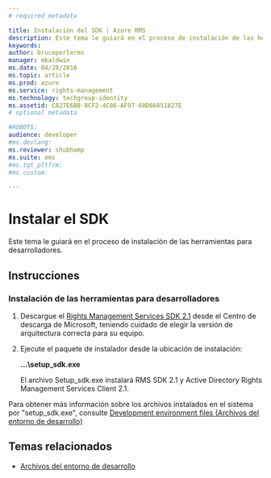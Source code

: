 ```yaml
---
# required metadata

title: Instalación del SDK | Azure RMS
description: Este tema le guiará en el proceso de instalación de las herramientas para desarrolladores.
keywords:
author: bruceperlerms
manager: mbaldwin
ms.date: 04/28/2016
ms.topic: article
ms.prod: azure
ms.service: rights-management
ms.technology: techgroup-identity
ms.assetid: C827E6B8-8CF2-4C86-AF97-60D66851827E
# optional metadata

#ROBOTS:
audience: developer
#ms.devlang:
ms.reviewer: shubhamp
ms.suite: ems
#ms.tgt_pltfrm:
#ms.custom:

---
```


# Instalar el SDK

Este tema le guiará en el proceso de instalación de las herramientas para desarrolladores.

## Instrucciones

### Instalación de las herramientas para desarrolladores

1.  Descargue el [Rights Management Services SDK 2.1](http://www.microsoft.com/en-us/download/details.aspx?id=38397) desde el Centro de descarga de Microsoft, teniendo cuidado de elegir la versión de arquitectura correcta para su equipo.
2.  Ejecute el paquete de instalador desde la ubicación de instalación:

    **...\\setup\_sdk.exe**

    El archivo Setup\_sdk.exe instalará RMS SDK 2.1 y Active Directory Rights Management Services Client 2.1.

Para obtener más información sobre los archivos instalados en el sistema por "setup\_sdk.exe", consulte [Development environment files (Archivos del entorno de desarrollo)](sdk-elements.md)

## Temas relacionados

* [Archivos del entorno de desarrollo](sdk-elements.md)
 

 


<!--HONumber=Jun16_HO2-->


